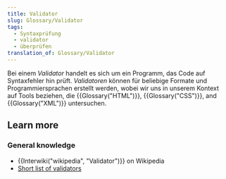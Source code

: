 ```yaml
---
title: Validator
slug: Glossary/Validator
tags:
  - Syntaxprüfung
  - validator
  - überprüfen
translation_of: Glossary/Validator
---
```

Bei einem _Validator_ handelt es sich um ein Programm, das Code auf Syntaxfehler hin prüft. _Validatoren_ können für beliebige Formate und Programmiersprachen erstellt werden, wobei wir uns in unserem Kontext auf Tools beziehen, die {{Glossary("HTML")}}, {{Glossary("CSS")}}, and {{Glossary("XML")}} untersuchen.

## Learn more

### General knowledge

- {{Interwiki("wikipedia", "Validator")}} on Wikipedia
- [Short list of validators](/de/docs/Tools/Validators)
